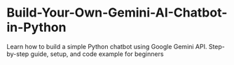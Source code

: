 # Build-Your-Own-Gemini-AI-Chatbot-in-Python
Learn how to build a simple Python chatbot using Google Gemini API. Step-by-step guide, setup, and code example for beginners
